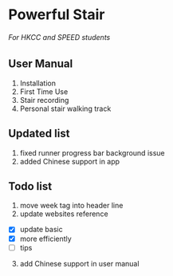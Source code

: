 # Powerful Stair
###### For HKCC and SPEED students

## User Manual
1. Installation
2. First Time Use
3. Stair recording
4. Personal stair walking track

## Updated list
1. fixed runner progress bar background issue
2. added Chinese support in app

## Todo list
1. move week tag into header line
2. update websites reference
 - [X] update basic
 - [X] more efficiently
 - [ ] tips
3. add Chinese support in user manual